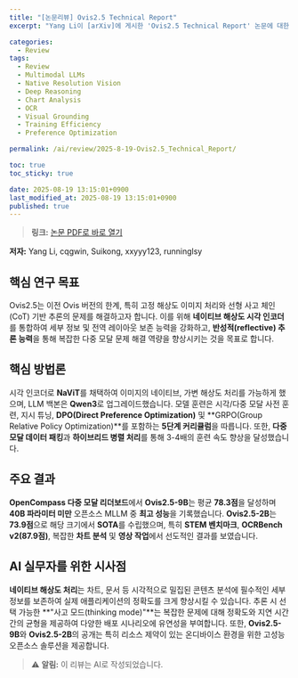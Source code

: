 ```yaml
---
title: "[논문리뷰] Ovis2.5 Technical Report"
excerpt: "Yang Li이 [arXiv]에 게시한 'Ovis2.5 Technical Report' 논문에 대한 자세한 리뷰입니다."

categories:
  - Review
tags:
  - Review
  - Multimodal LLMs
  - Native Resolution Vision
  - Deep Reasoning
  - Chart Analysis
  - OCR
  - Visual Grounding
  - Training Efficiency
  - Preference Optimization

permalink: /ai/review/2025-8-19-Ovis2.5_Technical_Report/

toc: true
toc_sticky: true

date: 2025-08-19 13:15:01+0900
last_modified_at: 2025-08-19 13:15:01+0900
published: true
---
```

> **링크:** [논문 PDF로 바로 열기](https://arxiv.org/abs/2508.11737)

**저자:** Yang Li, cqgwin, Suikong, xxyyy123, runninglsy



## 핵심 연구 목표
Ovis2.5는 이전 Ovis 버전의 한계, 특히 고정 해상도 이미지 처리와 선형 사고 체인(CoT) 기반 추론의 문제를 해결하고자 합니다. 이를 위해 **네이티브 해상도 시각 인코더**를 통합하여 세부 정보 및 전역 레이아웃 보존 능력을 강화하고, **반성적(reflective) 추론 능력**을 통해 복잡한 다중 모달 문제 해결 역량을 향상시키는 것을 목표로 합니다.

## 핵심 방법론
시각 인코더로 **NaViT**를 채택하여 이미지의 네이티브, 가변 해상도 처리를 가능하게 했으며, LLM 백본은 **Qwen3**로 업그레이드했습니다. 모델 훈련은 시각/다중 모달 사전 훈련, 지시 튜닝, **DPO(Direct Preference Optimization)** 및 **GRPO(Group Relative Policy Optimization)**를 포함하는 **5단계 커리큘럼**을 따릅니다. 또한, **다중 모달 데이터 패킹**과 **하이브리드 병렬 처리**를 통해 3-4배의 훈련 속도 향상을 달성했습니다.

## 주요 결과
**OpenCompass 다중 모달 리더보드**에서 **Ovis2.5-9B**는 평균 **78.3점**을 달성하며 **40B 파라미터 미만** 오픈소스 MLLM 중 **최고 성능**을 기록했습니다. **Ovis2.5-2B**는 **73.9점**으로 해당 크기에서 **SOTA**를 수립했으며, 특히 **STEM 벤치마크**, **OCRBench v2(87.9점)**, 복잡한 **차트 분석** 및 **영상 작업**에서 선도적인 결과를 보였습니다.

## AI 실무자를 위한 시사점
**네이티브 해상도 처리**는 차트, 문서 등 시각적으로 밀집된 콘텐츠 분석에 필수적인 세부 정보를 보존하여 실제 애플리케이션의 정확도를 크게 향상시킬 수 있습니다. 추론 시 선택 가능한 **"사고 모드(thinking mode)"**는 복잡한 문제에 대해 정확도와 지연 시간 간의 균형을 제공하여 다양한 배포 시나리오에 유연성을 부여합니다. 또한, **Ovis2.5-9B**와 **Ovis2.5-2B**의 공개는 특히 리소스 제약이 있는 온디바이스 환경을 위한 고성능 오픈소스 솔루션을 제공합니다.

> ⚠️ **알림:** 이 리뷰는 AI로 작성되었습니다.